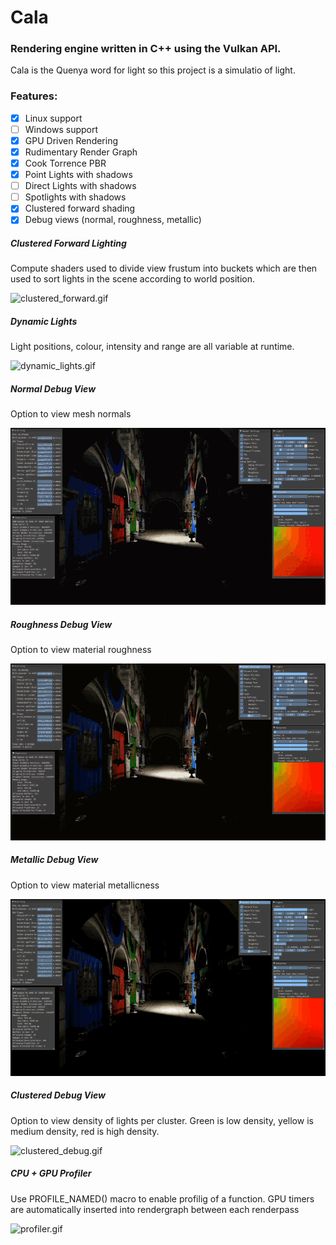 # Cala

### Rendering engine written in C++ using the Vulkan API.

Cala is the Quenya word for light so this project is a simulatio of light.

### Features:
- [x] Linux support
- [ ] Windows support
- [x] GPU Driven Rendering
- [x] Rudimentary Render Graph
- [x] Cook Torrence PBR
- [x] Point Lights with shadows
- [ ] Direct Lights with shadows
- [ ] Spotlights with shadows
- [x] Clustered forward shading
- [x] Debug views (normal, roughness, metallic)

##### Clustered Forward Lighting
Compute shaders used to divide view frustum into buckets which are then used to sort lights in the scene according to world position.

![clustered_forward.gif](res/gifs/clustered_forward.gif)

##### Dynamic Lights
Light positions, colour, intensity and range are all variable at runtime.

![dynamic_lights.gif](res/gifs/dynamic_lights.gif)

##### Normal Debug View
Option to view mesh normals

![normal_view.gif](res/gifs/normal_view.gif)
##### Roughness Debug View
Option to view material roughness

![roughness_view.gif](res/gifs/roughness_view.gif)
##### Metallic Debug View
Option to view material metallicness

![metallic_view.gif](res/gifs/metallic_view.gif)
##### Clustered Debug View
Option to view density of lights per cluster. Green is low density, yellow is medium density, red is high density. 

![clustered_debug.gif](res/gifs/clustered_debug.gif)

##### CPU + GPU Profiler
Use PROFILE_NAMED() macro to enable profilig of a function. GPU timers are automatically inserted into rendergraph between each renderpass

![profiler.gif](res/gifs/profiler.gif)